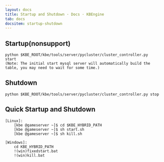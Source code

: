 ```yaml
---
layout: docs
title: Startup and Shutdown · Docs · KBEngine
tab: docs
docsitem: startup-shutdown
---
```


Startup(nonsupport)
-------------------

	python $KBE_ROOT/kbe/tools/server/pycluster/cluster_controller.py start
	(Note: The initial start mysql server will automatically build the table, you may need to wait for some time.)

Shutdown
-------------------

	python $KBE_ROOT/kbe/tools/server/pycluster/cluster_controller.py stop


Quick Startup and Shutdown
-------------------

	[Linux]:
		[kbe @gameserver ~]$ cd $KBE_HYBRID_PATH
		[kbe @gameserver ~]$ sh start.sh
		[kbe @gameserver ~]$ sh kill.sh

	[Windows]:
		cd KBE_HYBRID_PATH
		!(win)fixedstart.bat
		!(win)kill.bat